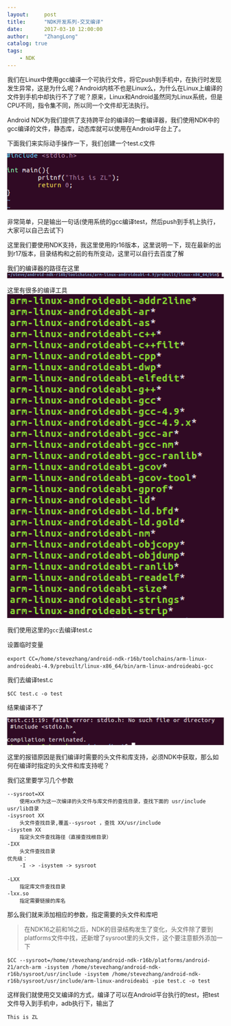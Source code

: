 ```yaml
---
layout:     post
title:      "NDK开发系列-交叉编译"
date:       2017-03-10 12:00:00
author:     "ZhangLong"
catalog: true
tags:
    - NDK
---
```




我们在Linux中使用gcc编译一个可执行文件，将它push到手机中，在执行时发现发生异常，这是为什么呢？Android内核不也是Linux么，为什么在Linux上编译的文件到手机中却执行不了了呢？原来，Linux和Android虽然同为Linux系统，但是CPU不同，指令集不同，所以同一个文件却无法执行。

Android NDK为我们提供了支持跨平台的编译的一套编译器，我们使用NDK中的gcc编译的文件，静态库，动态库就可以使用在Android平台上了。

下面我们来实际动手操作一下，我们创建一个test.c文件

![WX20180904-155412@2x](/img/WX20180904-155412@2x.png)

非常简单，只是输出一句话(使用系统的gcc编译test，然后push到手机上执行，大家可以自己去试下)

这里我们要使用NDK支持，我这里使用的r16版本，这里说明一下，现在最新的出到r17版本，目录结构和之前的有所变动，这里可以自行去百度了解

我们的编译器的路径在这里![WX20180904-155924@2x](/img/WX20180904-155924@2x.png)

这里有很多的编译工具![WX20180904-160044@2x](/img/WX20180904-160044@2x.png)

我们使用这里的`gcc`去编译test.c

设置临时变量

`export CC=/home/stevezhang/android-ndk-r16b/toolchains/arm-linux-androideabi-4.9/prebuilt/linux-x86_64/bin/arm-linux-androideabi-gcc`

我们去编译test.c

```
$CC test.c -o test
```

结果编译不了

![WX20180904-160623@2x](/img/WX20180904-160623@2x.png)

这里的报错原因是我们编译时需要的头文件和库支持，必须NDK中获取，那么如何在编译时指定的头文件和库支持呢？



我们这里要学习几个参数

```shell
--sysroot=XX
	使用xx作为这一次编译的头文件与库文件的查找目录，查找下面的 usr/include usr/lib目录
-isysroot XX
	头文件查找目录,覆盖--sysroot ，查找 XX/usr/include
-isystem XX
	指定头文件查找路径（直接查找根目录）
-IXX
	头文件查找目录
优先级：
	-I -> -isystem -> sysroot
	
-LXX
	指定库文件查找目录
-lxx.so
	指定需要链接的库名
```

那么我们就来添加相应的参数，指定需要的头文件和库吧

> 在NDK16之前和16之后，NDK的目录结构发生了变化，头文件除了要到platforms文件中找，还新增了sysroot里的头文件，这个要注意额外添加一下

```shell
$CC --sysroot=/home/stevezhang/android-ndk-r16b/platforms/android-21/arch-arm -isystem /home/stevezhang/android-ndk-r16b/sysroot/usr/include -isystem /home/stevezhang/android-ndk-r16b/sysroot/usr/include/arm-linux-androideabi -pie test.c -o test
```

这样我们就使用交叉编译的方式，编译了可以在Android平台执行的test，把test文件导入到手机中，adb执行下，输出了

```shell
This is ZL
```

